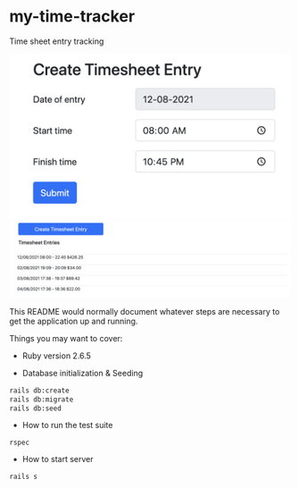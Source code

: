 # my-time-tracker
Time sheet entry tracking

![a](./style-guides/screen_shot_01.png)
![b](.//style-guides/screen_shot_02.png)

This README would normally document whatever steps are necessary to get the
application up and running.

Things you may want to cover:

* Ruby version
2.6.5

* Database initialization & Seeding
```
rails db:create
rails db:migrate
rails db:seed
```

* How to run the test suite
```
rspec
```

* How to start server
```
rails s
```
